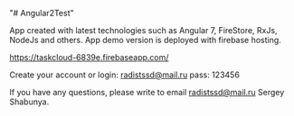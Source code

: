 "# Angular2Test" 

App created with latest technologies such as Angular 7, FireStore, RxJs, NodeJs and others. App demo version is deployed with firebase hosting.

https://taskcloud-6839e.firebaseapp.com/

Create your account or login: radistssd@mail.ru  pass: 123456


If you have any questions, please write to email radistssd@mail.ru  Sergey Shabunya.